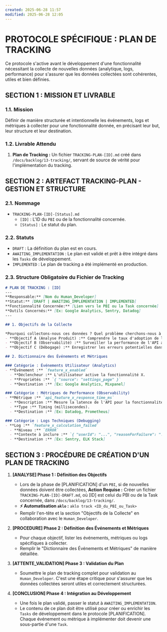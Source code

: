 ```yaml
---
created: 2025-06-28 11:57
modified: 2025-06-28 12:05
---
```

# PROTOCOLE SPÉCIFIQUE : PLAN DE TRACKING

Ce protocole s'active avant le développement d'une fonctionnalité nécessitant la collecte de nouvelles données (analytique, logs, performance) pour s'assurer que les données collectées sont cohérentes, utiles et bien définies.

## SECTION 1 : MISSION ET LIVRABLE

### 1.1. Mission

Définir de manière structurée et intentionnelle les événements, logs et métriques à collecter pour une fonctionnalité donnée, en précisant leur but, leur structure et leur destination.

### 1.2. Livrable Attendu

1.  **Plan de Tracking :** Un fichier `TRACKING-PLAN-[ID].md` créé dans `/docs/backlog/13-tracking/`, servant de source de vérité pour l'implémentation du tracking.

## SECTION 2 : ARTEFACT TRACKING-PLAN - GESTION ET STRUCTURE

### 2.1. Nommage

-   `TRACKING-PLAN-[ID]-[Status].md`
    -   `[ID]` : L'ID du `PBI` ou de la fonctionnalité concernée.
    -   `[Status]` : Le statut du plan.

### 2.2. Statuts

-   `DRAFT` : La définition du plan est en cours.
-   `AWAITING_IMPLEMENTATION` : Le plan est validé et prêt à être intégré dans les `Tasks` de développement.
-   `IMPLEMENTED` : Le plan de tracking a été implémenté en production.

### 2.3. Structure Obligatoire du Fichier de Tracking

```markdown
# PLAN DE TRACKING : [ID]
---
**Responsable:** [Nom du Human_Developer]
**Statut:** [DRAFT | AWAITING_IMPLEMENTATION | IMPLEMENTED]
**Fonctionnalité Concernée:** [Lien vers le PBI ou la Task concernée]
**Outils Concernés:** [Ex: Google Analytics, Sentry, Datadog]
---

## 1. Objectifs de la Collecte

*Pourquoi collectons-nous ces données ? Quel problème cherchons-nous à résoudre ou quelle question cherchons-nous à éclaircir ?*
- **Objectif A (Analyse Produit) :** Comprendre le taux d'adoption de la nouvelle feature.
- **Objectif B (Observabilité) :** Surveiller la performance de l'API associée.
- **Objectif C (Débogage) :** Enregistrer les erreurs potentielles dans le nouveau flux.

## 2. Dictionnaire des Événements et Métriques

### Catégorie : Événements Utilisateur (Analytics)
- **Événement :** `feature_x_enabled`
  - **Déclencheur :** L'utilisateur active la fonctionnalité X.
  - **Propriétés :** `{ "source": "settings_page" }`
  - **Destination :** [Ex: Google Analytics, Mixpanel]

### Catégorie : Métriques de Performance (Observability)
- **Métrique :** `api_feature_x_response_time_ms`
  - **Description :** Mesure la latence de l'API pour la fonctionnalité X.
  - **Type :** Timing (millisecondes).
  - **Destination :** [Ex: Datadog, Prometheus]

### Catégorie : Logs Techniques (Debugging)
- **Log :** `feature_x_calculation_failed`
  - **Niveau :** `ERROR`
  - **Contexte à inclure :** `{ "userId": "...", "reasonForFailure": "..." }`
  - **Destination :** [Ex: Sentry, ELK Stack]
```

## SECTION 3 : PROCÉDURE DE CRÉATION D'UN PLAN DE TRACKING

1.  **[ANALYSE] Phase 1 : Définition des Objectifs**
      - Lors de la phase de [PLANIFICATION] d'un `PBI`, si de nouvelles données doivent être collectées, 
      **Action Requise :** Créer un fichier `TRACKING-PLAN-[ID]-DRAFT.md`, où [ID] est celui du PBI ou de la Task concernée, dans `/docs/backlog/13-tracking/`.
      - **⚡ Automatisation `aklo` :** `aklo track <ID_du_PBI_ou_Task>`
      - Remplir l'en-tête et la section "Objectifs de la Collecte" en collaboration avec le `Human_Developer`.

2.  **[PROCEDURE] Phase 2 : Définition des Événements et Métriques**
      - Pour chaque objectif, lister les événements, métriques ou logs spécifiques à collecter.
      - Remplir le "Dictionnaire des Événements et Métriques" de manière détaillée.

3.  **[ATTENTE_VALIDATION] Phase 3 : Validation du Plan**
      - Soumettre le plan de tracking complet pour validation au `Human_Developer`. C'est une étape critique pour s'assurer que les données collectées seront utiles et correctement structurées.

4.  **[CONCLUSION] Phase 4 : Intégration au Développement**
      - Une fois le plan validé, passer le statut à `AWAITING_IMPLEMENTATION`.
      - Le contenu de ce plan doit être utilisé pour créer ou enrichir les `Tasks` de développement dans le protocole [PLANIFICATION]. Chaque événement ou métrique à implémenter doit devenir une sous-partie d'une `Task`.
